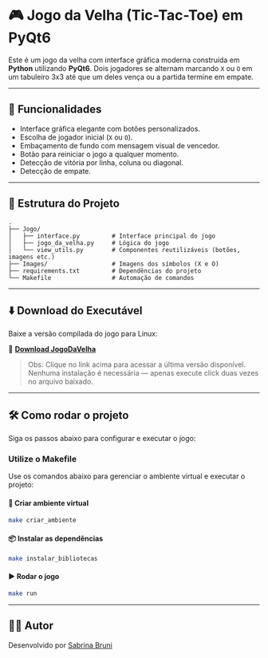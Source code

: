 # 🎮 Jogo da Velha (Tic-Tac-Toe) em PyQt6

Este é um jogo da velha com interface gráfica moderna construída em **Python** utilizando **PyQt6**. Dois jogadores se alternam marcando `X` ou `O` em um tabuleiro 3x3 até que um deles vença ou a partida termine em empate.

---

## 🚀 Funcionalidades

- Interface gráfica elegante com botões personalizados.
- Escolha de jogador inicial (`X` ou `O`).
- Embaçamento de fundo com mensagem visual de vencedor.
- Botão para reiniciar o jogo a qualquer momento.
- Detecção de vitória por linha, coluna ou diagonal.
- Detecção de empate.

---

## 📁 Estrutura do Projeto

```
.
├── Jogo/
│   ├── interface.py         # Interface principal do jogo
│   ├── jogo_da_velha.py     # Lógica do jogo
│   └── view_utils.py        # Componentes reutilizáveis (botões, imagens etc.)
├── Images/                  # Imagens dos símbolos (X e O)
├── requirements.txt         # Dependências do projeto
└── Makefile                 # Automação de comandos
```

---

## ⬇️ Download do Executável

Baixe a versão compilada do jogo para Linux:

🔗 **[Download JogoDaVelha](https://github.com/SabrinaBruni28/JogoDaVelha/dist/JogoDaVelha)**

> Obs: Clique no link acima para acessar a última versão disponível. Nenhuma instalação é necessária — apenas execute click duas vezes no arquivo baixado.

---

## 🛠️ Como rodar o projeto

Siga os passos abaixo para configurar e executar o jogo:


### Utilize o Makefile

Use os comandos abaixo para gerenciar o ambiente virtual e executar o projeto:

#### 🧱 Criar ambiente virtual

```bash
make criar_ambiente
```

#### 📦 Instalar as dependências

```bash
make instalar_bibliotecas
```

#### ▶️ Rodar o jogo

```bash
make run
```

---

## 🧑‍💻 Autor

Desenvolvido por [Sabrina Bruni](https://github.com/SabrinaBruni28)
